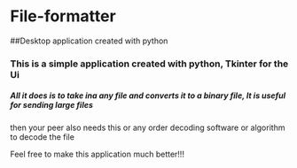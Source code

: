 # File-formatter
##Desktop application created with python

### This is a simple application created with python, Tkinter for the Ui

##### All it does is to take ina any file and converts it to a binary file, It is useful for sending large files 
then your peer also needs this or any order decoding software or algorithm to decode the file 

Feel free to make this application much better!!!
